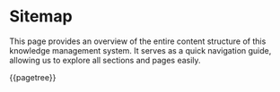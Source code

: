 # Sitemap

This page provides an overview of the entire content structure of this knowledge management system. It serves as a quick
navigation guide, allowing us to explore all sections and pages easily.

{{pagetree}}